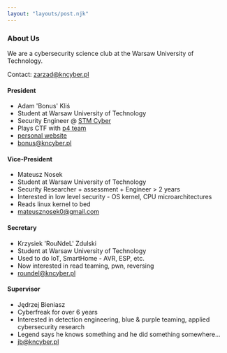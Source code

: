 ```yaml
---
layout: "layouts/post.njk"
---
```

### About Us

We are a cybersecurity science club at the Warsaw University of Technology.

Contact: zarzad@kncyber.pl

#### President

- Adam 'Bonus' Kliś
- Student at Warsaw University of Technology
- Security Engineer @ [STM Cyber](https://stmcyber.pl)
- Plays CTF with [p4 team](https://p4.team)
- [personal website](https://bonusplay.pl)
- bonus@kncyber.pl

#### Vice-President

- Mateusz Nosek
- Student at Warsaw University of Technology
- Security Researcher + assessment + Engineer > 2 years
- Interested in low level security - OS kernel, CPU microarchitectures
- Reads linux kernel to bed
- mateusznosek0@gmail.com

#### Secretary

- Krzysiek 'RouNdeL' Zdulski
- Student at Warsaw University of Technology
- Used to do IoT, SmartHome - AVR, ESP, etc.
- Now interested in read teaming, pwn, reversing
- roundel@kncyber.pl

#### Supervisor

- Jędrzej Bieniasz
- Cyberfreak for over 6 years
- Interested in detection engineering, blue & purple teaming, applied cybersecurity research
- Legend says he knows something and he did something somewhere...
- jb@kncyber.pl
